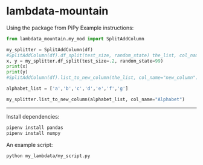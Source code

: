 # lambdata-mountain

Using the package from PiPy Example instructions:
```py
from lambdata_mountain.my_mod import SplitAddColumn

my_splitter = SplitAddColumn(df)
#SplitAddColumn(df).df_split(test_size, random_state) the_list, col_name
x, y = my_splitter.df_split(test_size=.2, random_state=99)
print(x)
print(y)
#SplitAddColumn(df).list_to_new_column(the_list, col_name="new_column")

alphabet_list = ['a','b','c','d','e','f','g']

my_splitter.list_to_new_column(alphabet_list, col_name="Alphabet")

````
<hr>

Install dependencies:
```sh
pipenv install pandas 
pipenv install numpy
```



An example script:
```sh
python my_lambdata/my_script.py
```